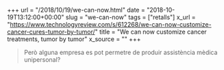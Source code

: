 +++
url = "/2018/10/19/we-can-now.html"
date = "2018-10-19T13:12:00+00:00"
slug = "we-can-now"
tags = ["retalls"]
x_url = "https://www.technologyreview.com/s/612268/we-can-now-customize-cancer-cures-tumor-by-tumor/"
title = "We can now customize cancer treatments, tumor by tumor"
x_source = ""
+++


> Però alguna empresa es pot permetre de produir assistència mèdica unipersonal?
